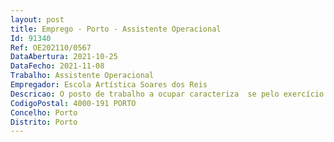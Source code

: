 ```yaml
--- 
layout: post
title: Emprego - Porto - Assistente Operacional
Id: 91340
Ref: OE202110/0567
DataAbertura: 2021-10-25
DataFecho: 2021-11-08
Trabalho: Assistente Operacional
Empregador: Escola Artística Soares dos Reis
Descricao: O posto de trabalho a ocupar caracteriza  se pelo exercício de funções na carreira e categoria de assistente operacional, tal como descrito no Anexo referido no n.º 2 do artigo 88 da LTFP, e de acordo com as atividades inerentes às de auxiliar de ação educativa
CodigoPostal: 4000-191 PORTO
Concelho: Porto
Distrito: Porto
--- 
```

